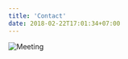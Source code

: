 ```yaml
---
title: 'Contact'
date: 2018-02-22T17:01:34+07:00
---
```


<!-- We offer a free consultation for all new clients. -->

![Meeting](/images/meeting.png)

